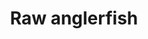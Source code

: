 ---
layout: item
title: Raw anglerfish
item-id: 13439
datatable: true
id: 13439
name: "Raw anglerfish"
members: true
lowalch: 180
highalch: 270
examine: "I should try cooking this."
monsters:
  - id: 7286
    name: "Skotizo"
    members: true
    combat_level: 321
    wiki_url: "https://oldschool.runescape.wiki/w/Skotizo"
    drops:
      - quantity: "60"
        rarity: 0.07
    image: "https://oldschool.runescape.wiki/images/thumb/a/a8/Skotizo.png/250px-Skotizo.png?dc8b8"
---